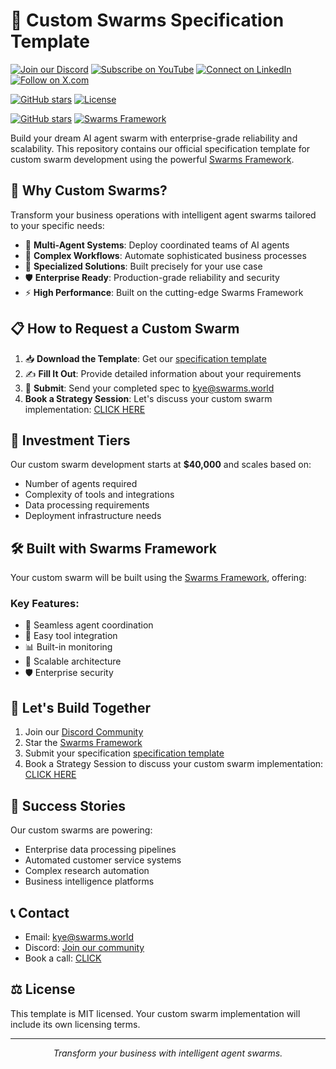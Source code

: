 # 🚀 Custom Swarms Specification Template

[![Join our Discord](https://img.shields.io/badge/Discord-Join%20our%20server-5865F2?style=for-the-badge&logo=discord&logoColor=white)](https://discord.gg/agora-999382051935506503) [![Subscribe on YouTube](https://img.shields.io/badge/YouTube-Subscribe-red?style=for-the-badge&logo=youtube&logoColor=white)](https://www.youtube.com/@kyegomez3242) [![Connect on LinkedIn](https://img.shields.io/badge/LinkedIn-Connect-blue?style=for-the-badge&logo=linkedin&logoColor=white)](https://www.linkedin.com/in/kye-g-38759a207/) [![Follow on X.com](https://img.shields.io/badge/X.com-Follow-1DA1F2?style=for-the-badge&logo=x&logoColor=white)](https://x.com/kyegomezb)

[![GitHub stars](https://img.shields.io/github/stars/The-Swarm-Corporation/Custom-Swarms-Spec-Template?style=flat-square)](https://github.com/The-Swarm-Corporation/Custom-Swarms-Spec-Template/stargazers)
[![License](https://img.shields.io/badge/license-MIT-blue?style=flat-square)](LICENSE)

[![GitHub stars](https://img.shields.io/github/stars/The-Swarm-Corporation/Legal-Swarm-Template?style=social)](https://github.com/The-Swarm-Corporation/Legal-Swarm-Template)
[![Swarms Framework](https://img.shields.io/badge/Built%20with-Swarms-blue)](https://github.com/kyegomez/swarms)

Build your dream AI agent swarm with enterprise-grade reliability and scalability. This repository contains our official specification template for custom swarm development using the powerful [Swarms Framework](https://github.com/kyegomez/swarms).

## 💫 Why Custom Swarms?

Transform your business operations with intelligent agent swarms tailored to your specific needs:

- 🤖 **Multi-Agent Systems**: Deploy coordinated teams of AI agents
- 🔄 **Complex Workflows**: Automate sophisticated business processes
- 🎯 **Specialized Solutions**: Built precisely for your use case
- 🛡️ **Enterprise Ready**: Production-grade reliability and security
- ⚡ **High Performance**: Built on the cutting-edge Swarms Framework

## 📋 How to Request a Custom Swarm

1. 📥 **Download the Template**: Get our [specification template](./TEMPLATE.pdf)
2. ✍️ **Fill It Out**: Provide detailed information about your requirements
3. 📧 **Submit**: Send your completed spec to [kye@swarms.world](mailto:kye@swarms.world)
4.  **Book a Strategy Session**: Let's discuss your custom swarm implementation: [CLICK HERE](https://cal.com/swarms/swarms-strategy-session?)

## 💎 Investment Tiers

Our custom swarm development starts at **$40,000** and scales based on:

- Number of agents required
- Complexity of tools and integrations
- Data processing requirements
- Deployment infrastructure needs

## 🛠️ Built with Swarms Framework

Your custom swarm will be built using the [Swarms Framework](https://github.com/kyegomez/swarms), offering:

### Key Features:
- 🔗 Seamless agent coordination
- 🔌 Easy tool integration
- 📊 Built-in monitoring
- 🚀 Scalable architecture
- 🛡️ Enterprise security

## 🤝 Let's Build Together

1. Join our [Discord Community](https://discord.gg/agora-999382051935506503)
2. Star the [Swarms Framework](https://github.com/kyegomez/swarms)
3. Submit your specification [specification template](./TEMPLATE.pdf)
4. Book a Strategy Session to discuss your custom swarm implementation: [CLICK HERE](https://cal.com/swarms/swarms-strategy-session?)

## 🌟 Success Stories

Our custom swarms are powering:
- Enterprise data processing pipelines
- Automated customer service systems
- Complex research automation
- Business intelligence platforms

## 📞 Contact

- Email: [kye@swarms.world](mailto:kye@swarms.world)
- Discord: [Join our community](https://discord.gg/agora-999382051935506503)
- Book a call: [CLICK](https://cal.com/swarms/swarms-strategy-session?)

## ⚖️ License

This template is MIT licensed. Your custom swarm implementation will include its own licensing terms.

---

<p align="center">
  <i>Transform your business with intelligent agent swarms.</i>
</p>
